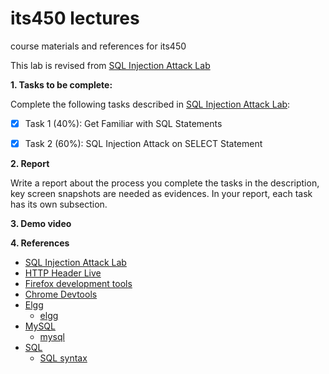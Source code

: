 # its450 lectures

course materials and references for its450

This lab is revised from [SQL Injection Attack Lab](https://seedsecuritylabs.org/Labs_16.04/Web/Web_SQL_Injection/)

**1. Tasks to be complete:**

Complete the following tasks described in [SQL Injection Attack Lab](./refs/WebSQLInjection.pdf):


- [x] Task 1 (40%): Get Familiar with SQL Statements
- [x] Task 2 (60%): SQL Injection Attack on SELECT Statement


**2. Report**

Write a report about the process you complete the tasks in the description, key screen snapshots are needed as evidences. In your report, each task has its own subsection.


**3. Demo video**


**4. References**
* [SQL Injection Attack Lab](https://seedsecuritylabs.org/Labs_16.04/Web/Web_SQL_Injection/)
* [HTTP Header Live](https://addons.mozilla.org/en-US/firefox/addon/http-header-live/)
* [Firefox development tools](https://developer.mozilla.org/en-US/docs/Tools)
* [Chrome Devtools](https://developers.google.com/web/tools/chrome-devtools)
* [Elgg](https://en.wikipedia.org/wiki/Elgg_(software))
  * [elgg](https://elgg.org/)
* [MySQL](https://en.wikipedia.org/wiki/MySQL)
  * [mysql](https://www.mysql.com/)
* [SQL](https://en.wikipedia.org/wiki/SQL)
  * [SQL syntax](https://en.wikipedia.org/wiki/SQL_syntax)